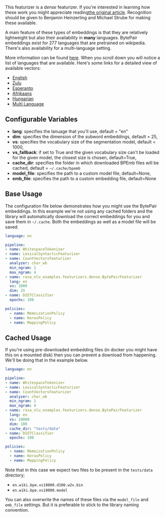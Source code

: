 This featurizer is a *dense* featurizer. If you're interested in learning how these
work you might appreciate reading[the original article](http://www.lrec-conf.org/proceedings/lrec2018/pdf/1049.pdf).
Recognition should be given to Benjamin Heinzerling and Michael Strube for making these available.

A main feature of these types of embeddings is that they are relatively lightweight but also
their availability in **many** languages. BytePair embeddings exist for 277 languages that are
pretrained on wikipedia. There's also availability for a multi-language setting.

More information can be found [here](https://nlp.h-its.org/bpemb/). When you scroll down you will
notice a list of languages that are available. Here's some links for a detailed view of available
vectors:

- [English](https://nlp.h-its.org/bpemb/en/)
- [Zulu](https://nlp.h-its.org/bpemb/zu/)
- [Esperanto](https://nlp.h-its.org/bpemb/eo/)
- [Afrikaans](https://nlp.h-its.org/bpemb/af/)
- [Hungarian](https://nlp.h-its.org/bpemb/hu/)
- [Multi Language](https://nlp.h-its.org/bpemb/multi/)

## Configurable Variables

- **lang**: specifies the lanuage that you'll use, default = "en"
- **dim**: specifies the dimension of the subword embeddings, default = 25,
- **vs**: specifies the vocabulary size of the segmentation model, default = 1000,
- **vs_fallback**: if set to True and the given vocabulary size can't be loaded for the given model, the closest size is chosen, default=True,
- **cache_dir**: specifies the folder in which downloaded BPEmb files will be cached, default = `~/.cache/bpemb`
- **model_file**: specifies the path to a custom model file, default=None,
- **emb_file**: specifies the path to a custom embedding file, default=None

## Base Usage

The configuration file below demonstrates how you might use the BytePair embeddings. In this example
we're not using any cached folders and the library will automatically download the correct embeddings
for you and save them in `~/.cache`. Both the embeddings as well as a model file will be saved.

```yaml
language: en

pipeline:
- name: WhitespaceTokenizer
- name: LexicalSyntacticFeaturizer
- name: CountVectorsFeaturizer
  analyzer: char_wb
  min_ngram: 1
  max_ngram: 4
- name: rasa_nlu_examples.featurizers.dense.BytePairFeaturizer
  lang: en
  vs: 1000
  dim: 25
- name: DIETClassifier
  epochs: 100

policies:
  - name: MemoizationPolicy
  - name: KerasPolicy
  - name: MappingPolicy
```

## Cached Usage

If you're using pre-downloaded embedding files (in docker you might have this on a mounted disk)
then you can prevent a download from happening. We'll be doing that in the example below.

```yaml
language: en

pipeline:
- name: WhitespaceTokenizer
- name: LexicalSyntacticFeaturizer
- name: CountVectorsFeaturizer
  analyzer: char_wb
  min_ngram: 1
  max_ngram: 4
- name: rasa_nlu_examples.featurizers.dense.BytePairFeaturizer
  lang: en
  vs: 10000
  dim: 100
  cache_dir: "tests/data"
- name: DIETClassifier
  epochs: 100

policies:
  - name: MemoizationPolicy
  - name: KerasPolicy
  - name: MappingPolicy
```

Note that in this case we expect two files to be present in the `tests/data` directory;

- `en.wiki.bpe.vs10000.d100.w2v.bin`
- `en.wiki.bpe.vs10000.model`

You can also overwrite the names of these files via the `model_file` and `emb_file` settings. But it
is preferable to stick to the library naming convention.

